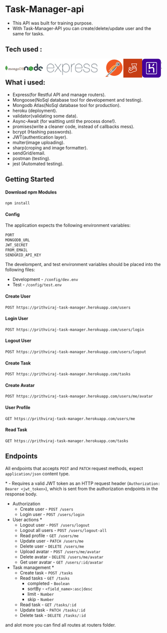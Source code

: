 # Task-Manager-api

* This API was built for training purpose.
* With Task-Manager-API you can create/delete/update user and the same for tasks.

## Tech used :
<img align="left" alt="MongoDB" height="60px" src="https://raw.githubusercontent.com/Prithviraj2511/Task-Manager-API/main/Images/mongodb-226029.webp" />
<img align="left" alt="Node.js" height="60px" src="https://raw.githubusercontent.com/Prithviraj2511/Task-Manager-API/main/Images/nodejs.png" />
<img align="left" alt="Express" height="60px" src="https://raw.githubusercontent.com/Prithviraj2511/Task-Manager-API/main/Images/express.png" />
<img align="left" alt="Postman" height="60px" src="https://raw.githubusercontent.com/Prithviraj2511/Task-Manager-API/main/Images/postman.png" />
<img align="left" alt="jest" height="60px" src="https://raw.githubusercontent.com/Prithviraj2511/Task-Manager-API/main/Images/jest.png" /> 
<img align="left" alt="heroku" height="60px" src="https://raw.githubusercontent.com/Prithviraj2511/Task-Manager-API/main/Images/heroku.png" />.
.

## What i used:
* Express(for Restful API and manage routers).
* Mongoose(NoSql database tool for developement and testing).
* Mongodb Atlas(NoSql database tool for production). 
* heroku (deployment).
* validator(validating some data).
* Async-Await (for waitting until the process done!).
* promises(write a cleaner code, instead of callbacks mess).
* bcrypt (Hashing passwords).
* JWT(authentication layer).
* multer(image uploading).
* sharp(croping and image formatter).
* sendGrid/email.
* postman (testing).
* jest (Automated testing).


## Getting Started

#### Download npm Modules
```
npm install
```
#### Config
The application expects the following environment variables:

```
PORT
MONGODB_URL
JWT_SECRET
FROM_EMAIL
SENDGRID_API_KEY
```

The develompent, and test environment variables should be placed into the following files:
 * Development - `/config/dev.env`
 * Test - `/config/test.env`

#### Create User 

```
POST https://prithviraj-task-manager.herokuapp.com/users
```

#### Login User

```
POST https://prithviraj-task-manager.herokuapp.com/users/login
```
#### Logout User 

```
POST https://prithviraj-task-manager.herokuapp.com/users/logout
```
#### Create Task 

```
POST https://prithviraj-task-manager.herokuapp.com/tasks
```
#### Create Avatar

```
POST https://prithviraj-task-manager.herokuapp.com/users/me/avatar
```
#### User Profile

```
GET https://prithviraj-task-manager.herokuapp.com/users/me
```
#### Read Task 

```
GET https://prithviraj-task-manager.herokuapp.com/tasks
```

## Endpoints
All endpoints that accepts `POST` and `PATCH` request methods, expect `application/json` content type.

\* - Requires a valid JWT token as an HTTP request header (`Authorization: Bearer <jwt_token>`), which is sent from the authorization endpoints in the response body.

* Authorization
  * Create user                     - `POST /users`
  * Login user                      - `POST /users/login`
* User actions *
  * Logout user                     - `POST /users/logout`
  * Logout all users                - `POST /users/logout-all`
  * Read profile                    - `GET /users/me`
  * Update user                     - `PATCH /users/me`
  * Delete user                     - `DELETE /users/me`
  * Upload avatar                   - `POST /users/me/avatar`
  * Delete avatar                   - `DELETE /users/me/avatar`
  * Get user avatar                 - `GET /users/:id/avatar`
* Task management *
  * Create task                     - `POST /tasks`
  * Read tasks                      - `GET /tasks`
    * completed       - `Boolean`
    * sortBy          - `<field_name>:asc|desc`
    * limit           - `Number`
    * skip            - `Number`
  * Read task                       - `GET /tasks/:id`
  * Update task                     - `PATCH /tasks/:id`
  * Delete task                     - `DELETE /tasks/:id`

and alot more you can find all routes at routers folder.
